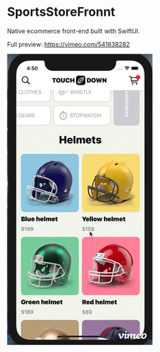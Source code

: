 # SportsStoreFronnt
Native ecommerce front-end built with SwiftUI.

Full preview: https://vimeo.com/541838282

![](preview5.gif)
